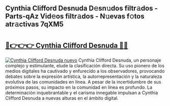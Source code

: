## Cynthia Clifford Desnuda D𝚎sn𝚞dos filtr𝚊dos - Parts-qAz Vid𝚎os filtr𝚊dos - N𝚞evas f𝚘tos atr𝚊ctivas 7qXM5

# <h2><a href="http://mb683ln.tromn.icu/?c=Cynthia+Clifford+Desnuda">🔗👉👉👉 Cynthia Clifford Desnuda 🔗🔗</a></h2>

[![Cynthia Clifford Desnuda nuevo](https://i.imgur.com/pEAQMta.gif)](http://mb683ln.tromn.icu/?c=Cynthia+Clifford+Desnuda)
Cynthia Clifford Desnuda, un personaje complejo y estimulante, elude la clasificación directa. Su uso pionero de los medios digitales ha cautivado y enfurecido a los observadores, provocando debates sobre la expresión artística, la autorrepresentación y la naturaleza evolutiva de las comunidades en línea. A pesar de la incertidumbre de sus próximos pasos, su impacto en la comunidad en línea es profundo. La determinación inquebrantable y el carisma innegable impulsan a Cynthia Clifford Desnuda a nuevas alturas en el ámbito digital.
